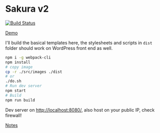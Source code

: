 Sakura v2
====

[![Build Status](https://dev.azure.com/moezhx/sakura2/_apis/build/status/mashirozx.sakura2?branchName=master)](https://dev.azure.com/moezhx/sakura2/_build/latest?definitionId=1&branchName=master)

[Demo](https://mashirozx.github.io/sakura2/dist/)

I'll build the basical templates here, the stylesheets and scripts in `dist` folder should work on WordPress front end as well. 

```bash
npm i -g webpack-cli
npm install
# copy image
cp -r ./src/images ./dist
# or
./do.sh
# Run dev server
npm start
# Build
npm run build
```

Dev server on <http://localhost:8080/>, also host on your public IP, check firewall!

[Notes](./NOTES.md)